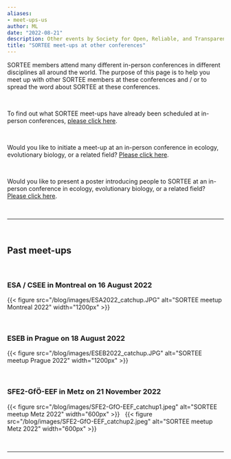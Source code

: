 ```yaml
---
aliases:
- meet-ups-us
author: ML
date: "2022-08-21"
description: Other events by Society for Open, Reliable, and Transparent Ecology and Evolutionary biology (SORTEE)
title: "SORTEE meet-ups at other conferences"
---
```


SORTEE members attend many different in-person conferences in different disciplines all around the world. The purpose of this page is to help you meet up with other SORTEE members at these conferences and / or to spread the word about SORTEE 
at these conferences.

&nbsp;

To find out what SORTEE meet-ups have already been scheduled at in-person conferences, [please click here](https://docs.google.com/spreadsheets/d/1QfzSdTNzRR-gbILW2BNqrQTpWIjduR-7Jtw2lataGbk/edit?usp=sharing).

&nbsp;

Would you like to initiate a meet-up at an in-person conference in ecology, evolutionary biology, or a related field? [Please click here](https://forms.gle/rEXRYNoCXWBDFiLPA). 

&nbsp;

Would you like to present a poster introducing people to SORTEE at an in-person conference in ecology, evolutionary biology, or a related field? [Please click here](https://forms.gle/rEXRYNoCXWBDFiLPA).

&nbsp;  

---

&nbsp;

## Past meet-ups   

&nbsp;  

### ESA / CSEE in Montreal on 16 August 2022

{{< figure src="/blog/images/ESA2022_catchup.JPG" alt="SORTEE meetup Montreal 2022" width="1200px" >}}

&nbsp;  

### ESEB in Prague on 18 August 2022

{{< figure src="/blog/images/ESEB2022_catchup.JPG" alt="SORTEE meetup Prague 2022" width="1200px" >}}

&nbsp;  

### SFE2-GfÖ-EEF in Metz on 21 November 2022

{{< figure src="/blog/images/SFE2-GfO-EEF_catchup1.jpeg" alt="SORTEE meetup Metz 2022" width="600px" >}} 
&nbsp; 
{{< figure src="/blog/images/SFE2-GfO-EEF_catchup2.jpeg" alt="SORTEE meetup Metz 2022" width="600px" >}}

&nbsp; 

---

&nbsp;
